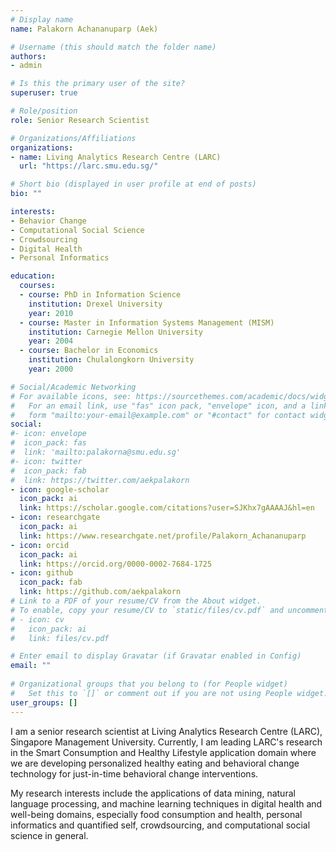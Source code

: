 ```yaml
---
# Display name
name: Palakorn Achananuparp (Aek)

# Username (this should match the folder name)
authors:
- admin

# Is this the primary user of the site?
superuser: true

# Role/position
role: Senior Research Scientist

# Organizations/Affiliations
organizations:
- name: Living Analytics Research Centre (LARC)
  url: "https://larc.smu.edu.sg/"

# Short bio (displayed in user profile at end of posts)
bio: ""

interests:
- Behavior Change
- Computational Social Science
- Crowdsourcing
- Digital Health
- Personal Informatics

education:
  courses:
  - course: PhD in Information Science
    institution: Drexel University
    year: 2010
  - course: Master in Information Systems Management (MISM)
    institution: Carnegie Mellon University
    year: 2004
  - course: Bachelor in Economics
    institution: Chulalongkorn University
    year: 2000

# Social/Academic Networking
# For available icons, see: https://sourcethemes.com/academic/docs/widgets/#icons
#   For an email link, use "fas" icon pack, "envelope" icon, and a link in the
#   form "mailto:your-email@example.com" or "#contact" for contact widget.
social:
#- icon: envelope
#  icon_pack: fas
#  link: 'mailto:palakorna@smu.edu.sg'
#- icon: twitter
#  icon_pack: fab
#  link: https://twitter.com/aekpalakorn
- icon: google-scholar
  icon_pack: ai
  link: https://scholar.google.com/citations?user=SJKhx7gAAAAJ&hl=en
- icon: researchgate
  icon_pack: ai
  link: https://www.researchgate.net/profile/Palakorn_Achananuparp
- icon: orcid
  icon_pack: ai
  link: https://orcid.org/0000-0002-7684-1725
- icon: github
  icon_pack: fab
  link: https://github.com/aekpalakorn
# Link to a PDF of your resume/CV from the About widget.
# To enable, copy your resume/CV to `static/files/cv.pdf` and uncomment the lines below.  
# - icon: cv
#   icon_pack: ai
#   link: files/cv.pdf

# Enter email to display Gravatar (if Gravatar enabled in Config)
email: ""
  
# Organizational groups that you belong to (for People widget)
#   Set this to `[]` or comment out if you are not using People widget.  
user_groups: []
---
```


I am a senior research scientist at Living Analytics Research Centre (LARC), Singapore Management University. Currently, I am leading LARC's research in the Smart Consumption and Healthy Lifestyle application domain where we are developing personalized healthy eating and behavioral change technology for just-in-time behavioral change interventions.

My research interests include the applications of data mining, natural language processing, and machine learning techniques in digital health and well-being domains, especially food consumption and health, personal informatics and quantified self, crowdsourcing, and computational social science in general.
